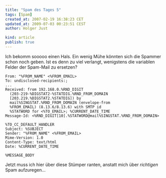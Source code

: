 ```yaml
---
title: "Spam des Tages 5"
tags: [Spam]
created_at: 2007-02-19 16:38:23 CET
updated_at: 2009-07-03 00:23:51 CEST
author: Holger Just

kind: article
publish: true
---
```


Ich bekomm sooooo einen Hals. Ein wenig Mühe könnten sich die Spammer schon noch geben. Ist es denn zu viel verlangt, wenigstens die variablen Felder der Spam-Mail zu ersetzen?

    From: "%FROM_NAME" <%FROM_EMAIL>
    To: undisclosed-recipients:;
    ...
    Received: from 192.168.0.%RND_DIGIT
      (203-219-%DIGSTAT2-%STATDIG.%RND_FROM_DOMAIN
      [203.219.%DIGSTAT2.%STATDIG]) by
      mail%SINGSTAT.%RND_FROM_DOMAIN (envelope-from
      %FROM_EMAIL) (8.13.6/8.13.6) with SMTP id
      %STATWORD for <%TO_EMAIL>; %CURRENT_DATE_TIME
    Message-Id: <%RND_DIGIT[10].%STATWORD@mail%SINGSTAT.%RND_FROM_DOMAIN> 

    %TO_CC_DEFAULT_HANDLER
    Subject: %SUBJECT
    Sender: "%FROM_NAME" <%FROM_EMAIL>
    Mime-Version: 1.0 
    Content-Type: text/html
    Date: %CURRENT_DATE_TIME

    %MESSAGE_BODY

Jetzt muss ich hier über diese Stümper ranten, anstatt mich über *richtigen* Spam aufzuregen...